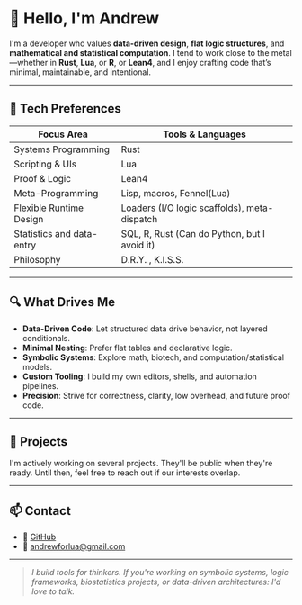 # 👋 Hello, I'm Andrew

I'm a developer who values **data-driven design**, **flat logic structures**, and **mathematical and statistical computation**. I tend to work close to the metal—whether in **Rust**, **Lua**, or **R**, or **Lean4**, and I enjoy crafting code that’s minimal, maintainable, and intentional.

---

## 🧰 Tech Preferences

| Focus Area | Tools & Languages |
| --- | --- |
| Systems Programming | Rust |
| Scripting & UIs | Lua |
| Proof & Logic | Lean4 |
| Meta-Programming | Lisp, macros, Fennel(Lua) |
| Flexible Runtime Design | Loaders (I/O logic scaffolds), meta-dispatch |
| Statistics and data-entry | SQL, R, Rust (Can do Python, but I avoid it) |
| Philosophy | D.R.Y. , K.I.S.S. |

---

## 🔍 What Drives Me

- **Data-Driven Code**: Let structured data drive behavior, not layered conditionals.
- **Minimal Nesting**: Prefer flat tables and declarative logic.
- **Symbolic Systems**: Explore math, biotech, and computation/statistical models.
- **Custom Tooling**: I build my own editors, shells, and automation pipelines.
- **Precision**: Strive for correctness, clarity, low overhead, and future proof code.

---

## 🚧 Projects

I'm actively working on several projects. They'll be public when they're ready. Until then, feel free to reach out if our interests overlap.

---

## 📫 Contact

- 📂 [GitHub](https://github.com/itsmeforlua)
- 📧 andrewforlua@gmail.com

---

> *I build tools for thinkers. If you're working on symbolic systems, logic frameworks, biostatistics projects, or data-driven architectures: I'd love to talk.*
